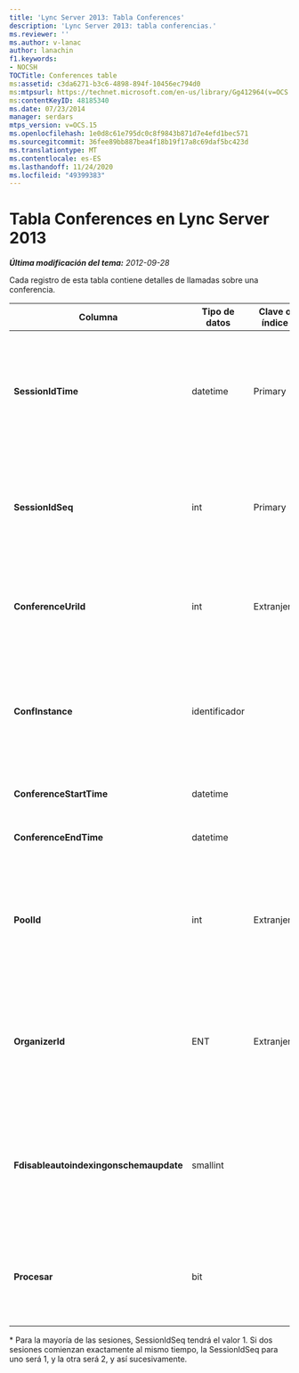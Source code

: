 ```yaml
---
title: 'Lync Server 2013: Tabla Conferences'
description: 'Lync Server 2013: tabla conferencias.'
ms.reviewer: ''
ms.author: v-lanac
author: lanachin
f1.keywords:
- NOCSH
TOCTitle: Conferences table
ms:assetid: c3da6271-b3c6-4898-894f-10456ec794d0
ms:mtpsurl: https://technet.microsoft.com/en-us/library/Gg412964(v=OCS.15)
ms:contentKeyID: 48185340
ms.date: 07/23/2014
manager: serdars
mtps_version: v=OCS.15
ms.openlocfilehash: 1e0d8c61e795dc0c8f9843b871d7e4efd1bec571
ms.sourcegitcommit: 36fee89bb887bea4f18b19f17a8c69daf5bc423d
ms.translationtype: MT
ms.contentlocale: es-ES
ms.lasthandoff: 11/24/2020
ms.locfileid: "49399383"
---
```

# <a name="conferences-table-in-lync-server-2013"></a>Tabla Conferences en Lync Server 2013

<div data-xmlns="http://www.w3.org/1999/xhtml">

<div class="topic" data-xmlns="http://www.w3.org/1999/xhtml" data-msxsl="urn:schemas-microsoft-com:xslt" data-cs="https://msdn.microsoft.com/">

<div data-asp="https://msdn2.microsoft.com/asp">



</div>

<div id="mainSection">

<div id="mainBody">

<span> </span>

_**Última modificación del tema:** 2012-09-28_

Cada registro de esta tabla contiene detalles de llamadas sobre una conferencia.


<table>
<colgroup>
<col style="width: 25%" />
<col style="width: 25%" />
<col style="width: 25%" />
<col style="width: 25%" />
</colgroup>
<thead>
<tr class="header">
<th>Columna</th>
<th>Tipo de datos</th>
<th>Clave o índice</th>
<th>Detalles</th>
</tr>
</thead>
<tbody>
<tr class="odd">
<td><p><strong>SessionIdTime</strong></p></td>
<td><p>datetime</p></td>
<td><p>Primary</p></td>
<td><p>Hora en que el agente CDR capturó la solicitud de conferencia. Solo se usa como clave principal para identificar de forma exclusiva una instancia de conferencia.</p></td>
</tr>
<tr class="even">
<td><p><strong>SessionIdSeq</strong></p></td>
<td><p>int</p></td>
<td><p>Primary</p></td>
<td><p>Número de identificación para identificar la sesión. Se usa junto con <strong>SessionIdTime</strong> para identificar de forma exclusiva una instancia de conferencia. *</p></td>
</tr>
<tr class="odd">
<td><p><strong>ConferenceUriId</strong></p></td>
<td><p>int</p></td>
<td><p>Extranjero</p></td>
<td><p>URI de la Conferencia. Para obtener más información, consulte la <a href="lync-server-2013-conferenceuris-table.md">tabla ConferenceUris en Lync Server 2013</a> .</p></td>
</tr>
<tr class="even">
<td><p><strong>ConfInstance</strong></p></td>
<td><p>identificador</p></td>
<td><p> </p></td>
<td><p>Útil para las conferencias recurrentes; cada instancia de una conferencia periódica tiene el mismo <strong>ConferenceUri</strong>, pero tendrá un <strong>ConfInstance</strong>diferente.</p></td>
</tr>
<tr class="odd">
<td><p><strong>ConferenceStartTime</strong></p></td>
<td><p>datetime</p></td>
<td><p> </p></td>
<td><p>Hora de inicio de la Conferencia.</p></td>
</tr>
<tr class="even">
<td><p><strong>ConferenceEndTime</strong></p></td>
<td><p>datetime</p></td>
<td><p> </p></td>
<td><p>Hora de inicio de la Conferencia.</p></td>
</tr>
<tr class="odd">
<td><p><strong>PoolId</strong></p></td>
<td><p>int</p></td>
<td><p>Extranjero</p></td>
<td><p>Número de identificación para identificar el grupo en el que se capturó la Conferencia. Para obtener más información, consulte la <a href="lync-server-2013-pools-table.md">tabla de grupos en Lync Server 2013</a> .</p></td>
</tr>
<tr class="even">
<td><p><strong>OrganizerId</strong></p></td>
<td><p>ENT</p></td>
<td><p>Extranjero</p></td>
<td><p>Número de identificación para identificar el URI del organizador de esta conferencia. Para obtener más información, consulte la <a href="lync-server-2013-users-table.md">tabla usuarios en Lync Server 2013</a> .</p></td>
</tr>
<tr class="odd">
<td><p><strong>Fdisableautoindexingonschemaupdate</strong></p></td>
<td><p>smallint</p></td>
<td></td>
<td><p>Máscara de bits que contiene atributos de conferencia. Los valores posibles son:</p>
<ul>
<li><p>0X01</p></li>
<li><p>Sintética</p></li>
<li><p>Transaccional</p></li>
</ul></td>
</tr>
<tr class="even">
<td><p><strong>Procesar</strong></p></td>
<td><p>bit</p></td>
<td></td>
<td><p>Campo interno usado por el servicio de supervisión.</p>
<p>Este campo se introdujo en Microsoft Lync Server 2013.</p></td>
</tr>
</tbody>
</table>


\* Para la mayoría de las sesiones, SessionIdSeq tendrá el valor 1. Si dos sesiones comienzan exactamente al mismo tiempo, la SessionIdSeq para uno será 1, y la otra será 2, y así sucesivamente.

</div>

<span> </span>

</div>

</div>

</div>

